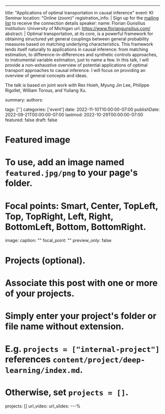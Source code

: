 ---
title: "Applications of optimal transportation in causal inference"
event: KI Seminar
location: "Online (zoom)"
registration_info: |
  Sign up for the [mailing list](https://math.us8.list-manage.com/subscribe/post?u=c9cc3beec9fa57d7299ac161c&id=845fe9abdc) to receive the connection details
speaker:
  name: Florian Gunsilius
  institution: University of Michigan
  url: https://www.floriangunsilius.com/
abstract: |
  Optimal transportation, at its core, is a powerful framework for obtaining structured 
  yet general couplings between general probability measures based on matching underlying
  characteristics. This framework lends itself naturally to applications in causal 
  inference: from matching estimation, to difference-in-differences and synthetic controls 
  approaches, to instrumental variable estimation, just to name a few. In this talk, I will
  provide a non-exhaustive overview of potential applications of optimal transport approaches
  to causal inference. I will focus on providing an overview of general concepts and ideas. 
  
  The talk is based on joint work with Rex Hsieh, Myung Jin Lee, Philippe Rigollet, William 
  Torous, and Yuliang Xu.

summary:
authors:

tags: ['']
categories: ['event']
date: 2022-11-10T10:00:00-07:00
publishDate: 2022-09-21T00:00:00-07:00
lastmod: 2022-10-29T00:00:00-07:00
featured: false
draft: false

# Featured image
# To use, add an image named `featured.jpg/png` to your page's folder.
# Focal points: Smart, Center, TopLeft, Top, TopRight, Left, Right, BottomLeft, Bottom, BottomRight.
image:
  caption: ""
  focal_point: ""
  preview_only: false

# Projects (optional).
#   Associate this post with one or more of your projects.
#   Simply enter your project's folder or file name without extension.
#   E.g. `projects = ["internal-project"]` references `content/project/deep-learning/index.md`.
#   Otherwise, set `projects = []`.
projects: []
url_video:
url_slides:
---%  
